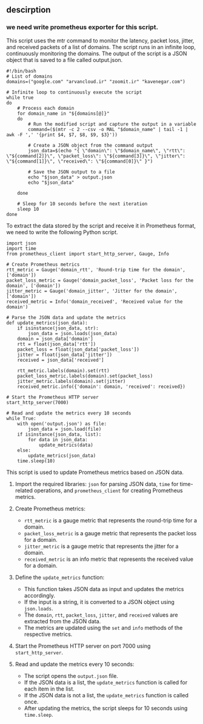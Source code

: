 
## descirption
### we need write prometheus exporter for this script.

This script uses the mtr command to monitor the latency, packet loss, jitter, and received packets of a list of domains. The script runs in an infinite loop, continuously monitoring the domains. The output of the script is a JSON object that is saved to a file called output.json.
```
#!/bin/bash
# List of domains
domains=("google.com" "arvancloud.ir" "zoomit.ir" "kavenegar.com")

# Infinite loop to continuously execute the script
while true
do
    # Process each domain
    for domain_name in "${domains[@]}"
    do
        # Run the modified script and capture the output in a variable
        command=($(mtr -c 2 --csv -o MAL "$domain_name" | tail -1 | awk -F ',' '{print $4, $7, $8, $9, $3}'))

        # Create a JSON object from the command output
        json_data=$(echo "{ \"domain\": \"$domain_name\", \"rtt\": \"${command[2]}\", \"packet_loss\": \"${command[3]}\", \"jitter\": \"${command[1]}\", \"received\": \"${command[0]}\" }")

        # Save the JSON output to a file
        echo "$json_data" > output.json
        echo "$json_data"

    done

    # Sleep for 10 seconds before the next iteration
    sleep 10
done
```
To extract the data stored by the script and receive it in Prometheus format, we need to write the following Python script.

```
import json
import time
from prometheus_client import start_http_server, Gauge, Info

# Create Prometheus metrics
rtt_metric = Gauge('domain_rtt', 'Round-trip time for the domain', ['domain'])
packet_loss_metric = Gauge('domain_packet_loss', 'Packet loss for the domain', ['domain'])
jitter_metric = Gauge('domain_jitter', 'Jitter for the domain', ['domain'])
received_metric = Info('domain_received', 'Received value for the domain')

# Parse the JSON data and update the metrics
def update_metrics(json_data):
    if isinstance(json_data, str):
        json_data = json.loads(json_data)
    domain = json_data['domain']
    rtt = float(json_data['rtt'])
    packet_loss = float(json_data['packet_loss'])
    jitter = float(json_data['jitter'])
    received = json_data['received']

    rtt_metric.labels(domain).set(rtt)
    packet_loss_metric.labels(domain).set(packet_loss)
    jitter_metric.labels(domain).set(jitter)
    received_metric.info({'domain': domain, 'received': received})

# Start the Prometheus HTTP server
start_http_server(7000)

# Read and update the metrics every 10 seconds
while True:
    with open('output.json') as file:
        json_data = json.load(file)
    if isinstance(json_data, list):
        for data in json_data:
            update_metrics(data)
    else:
        update_metrics(json_data)
    time.sleep(10)
```
This script is used to update Prometheus metrics based on JSON data.
1. Import the required libraries: `json` for parsing JSON data, `time` for time-related operations, and `prometheus_client` for creating Prometheus metrics.

2. Create Prometheus metrics:
   - `rtt_metric` is a gauge metric that represents the round-trip time for a domain.
   - `packet_loss_metric` is a gauge metric that represents the packet loss for a domain.
   - `jitter_metric` is a gauge metric that represents the jitter for a domain.
   - `received_metric` is an info metric that represents the received value for a domain.

3. Define the `update_metrics` function:
   - This function takes JSON data as input and updates the metrics accordingly.
   - If the input is a string, it is converted to a JSON object using `json.loads`.
   - The `domain`, `rtt`, `packet_loss`, `jitter`, and `received` values are extracted from the JSON data.
   - The metrics are updated using the `set` and `info` methods of the respective metrics.

4. Start the Prometheus HTTP server on port 7000 using `start_http_server`.

5. Read and update the metrics every 10 seconds:
   - The script opens the `output.json` file.
   - If the JSON data is a list, the `update_metrics` function is called for each item in the list.
   - If the JSON data is not a list, the `update_metrics` function is called once.
   - After updating the metrics, the script sleeps for 10 seconds using `time.sleep`.


